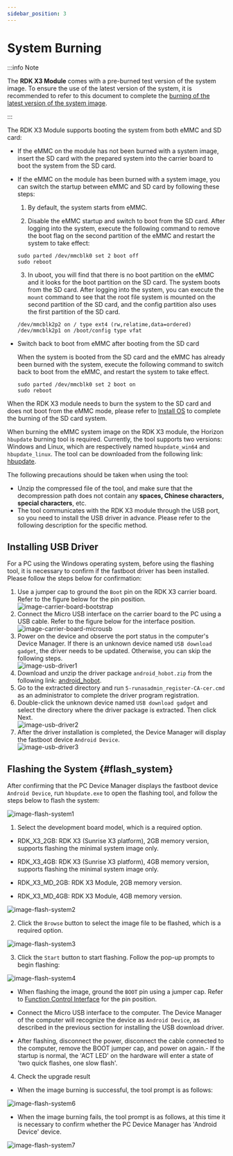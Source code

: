 ```yaml
---
sidebar_position: 3
---
```


# System Burning

:::info Note

The **RDK X3 Module** comes with a pre-burned test version of the system image. To ensure the use of the latest version of the system, it is recommended to refer to this document to complete the [burning of the latest version of the system image](/installation/install_os).

:::

The RDK X3 Module supports booting the system from both eMMC and SD card:

- If the eMMC on the module has not been burned with a system image, insert the SD card with the prepared system into the carrier board to boot the system from the SD card.

- If the eMMC on the module has been burned with a system image, you can switch the startup between eMMC and SD card by following these steps:

  1. By default, the system starts from eMMC.

  2. Disable the eMMC startup and switch to boot from the SD card. After logging into the system, execute the following command to remove the boot flag on the second partition of the eMMC and restart the system to take effect:

  ```
  sudo parted /dev/mmcblk0 set 2 boot off
  sudo reboot
  ```

  3. In uboot, you will find that there is no boot partition on the eMMC and it looks for the boot partition on the SD card. The system boots from the SD card. After logging into the system, you can execute the `mount` command to see that the root file system is mounted on the second partition of the SD card, and the config partition also uses the first partition of the SD card.

  ```
  /dev/mmcblk2p2 on / type ext4 (rw,relatime,data=ordered) 
  /dev/mmcblk2p1 on /boot/config type vfat
  ```

- Switch back to boot from eMMC after booting from the SD card

  When the system is booted from the SD card and the eMMC has already been burned with the system, execute the following command to switch back to boot from the eMMC, and restart the system to take effect.

  ```
  sudo parted /dev/mmcblk0 set 2 boot on
  sudo reboot
  ```

When the RDK X3 module needs to burn the system to the SD card and does not boot from the eMMC mode, please refer to [Install OS](../../installation/install_os.md) to complete the burning of the SD card system.

When burning the eMMC system image on the RDK X3 module, the Horizon `hbupdate` burning tool is required. Currently, the tool supports two versions: Windows and Linux, which are respectively named `hbupdate_win64` and `hbupdate_linux`. The tool can be downloaded from the following link: [hbupdate](http://sunrise.horizon.cc/downloads/hbupdate/).

The following precautions should be taken when using the tool:
- Unzip the compressed file of the tool, and make sure that the decompression path does not contain any **spaces, Chinese characters, special characters**, etc.
- The tool communicates with the RDK X3 module through the USB port, so you need to install the USB driver in advance. Please refer to the following description for the specific method.

## Installing USB Driver

For a PC using the Windows operating system, before using the flashing tool, it is necessary to confirm if the fastboot driver has been installed. Please follow the steps below for confirmation:

1. Use a jumper cap to ground the `Boot` pin on the RDK X3 carrier board. Refer to the figure below for the pin position.    
   ![image-carrier-board-bootstrap](./image/rdk_x3_module/image-carrier-board-bootstrap.png)  
2. Connect the Micro USB interface on the carrier board to the PC using a USB cable. Refer to the figure below for the interface position.  
   ![image-carrier-board-microusb](./image/rdk_x3_module/image-carrier-board-microusb.png)  
3. Power on the device and observe the port status in the computer's Device Manager. If there is an unknown device named `USB download gadget`, the driver needs to be updated. Otherwise, you can skip the following steps.  
   ![image-usb-driver1](./image/rdk_x3_module/image-usb-driver1.png)  
4. Download and unzip the driver package `android_hobot.zip` from the following link: [android_hobot](http://sunrise.horizon.cc/downloads/hbupdate/android_hobot.zip).
5. Go to the extracted directory and run `5-runasadmin_register-CA-cer.cmd` as an administrator to complete the driver program registration.
6. Double-click the unknown device named `USB download gadget` and select the directory where the driver package is extracted. Then click Next.   
   ![image-usb-driver2](./image/rdk_x3_module/image-usb-driver2.png)
7. After the driver installation is completed, the Device Manager will display the fastboot device `Android Device`.   
   ![image-usb-driver3](./image/rdk_x3_module/image-usb-driver3.png)

## Flashing the System {#flash_system}

After confirming that the PC Device Manager displays the fastboot device `Android Device`, run `hbupdate.exe` to open the flashing tool, and follow the steps below to flash the system:

![image-flash-system1](./image/rdk_x3_module/image-flash-system1.png)

1. Select the development board model, which is a required option.

- RDK_X3_2GB: RDK X3 (Sunrise X3 platform), 2GB memory version, supports flashing the minimal system image only.

- RDK_X3_4GB: RDK X3 (Sunrise X3 platform), 4GB memory version, supports flashing the minimal system image only.

- RDK_X3_MD_2GB: RDK X3 Module, 2GB memory version.

- RDK_X3_MD_4GB: RDK X3 Module, 4GB memory version.

![image-flash-system2](./image/rdk_x3_module/image-flash-system2.png)

2. Click the `Browse` button to select the image file to be flashed, which is a required option.

![image-flash-system3](./image/rdk_x3_module/image-flash-system3.png)

3. Click the `Start` button to start flashing. Follow the pop-up prompts to begin flashing:

![image-flash-system4](./image/rdk_x3_module/image-flash-system4.png)

- When flashing the image, ground the `BOOT` pin using a jumper cap. Refer to [Function Control Interface](../rdk_x3_module/interface#function_control_interface) for the pin position.

- Connect the Micro USB interface to the computer. The Device Manager of the computer will recognize the device as `Android Device`, as described in the previous section for installing the USB download driver.

- After flashing, disconnect the power, disconnect the cable connected to the computer, remove the BOOT jumper cap, and power on again.- If the startup is normal, the 'ACT LED' on the hardware will enter a state of 'two quick flashes, one slow flash'.

4) Check the upgrade result

- When the image burning is successful, the tool prompt is as follows:

![image-flash-system6](./image/rdk_x3_module/image-flash-system6.png)

- When the image burning fails, the tool prompt is as follows, at this time it is necessary to confirm whether the PC Device Manager has 'Android Device' device.

![image-flash-system7](./image/rdk_x3_module/image-flash-system7.png)